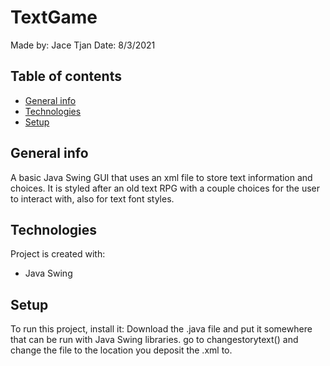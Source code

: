 # TextGame
Made by: Jace Tjan Date: 8/3/2021
## Table of contents
* [General info](#general-info)
* [Technologies](#technologies)
* [Setup](#setup)

## General info
A basic Java Swing GUI that uses an xml file to store text information and choices. It is styled after an old text RPG with a couple choices for the user to interact with, also for text font styles.
	
## Technologies
Project is created with:
* Java Swing
	
## Setup
To run this project, install it:
Download the .java file and put it somewhere that can be run with Java Swing libraries.
go to changestorytext() and change the file to the location you deposit the .xml to.

